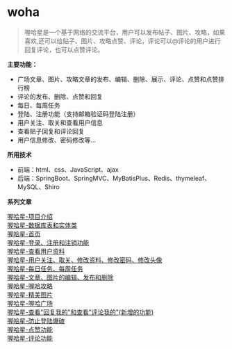 # woha

> 喔哈星是一个基于网络的交流平台，用户可以发布帖子、图片、攻略，如果喜欢,还可以给贴子、图片、攻略点赞、评论，评论可以@评论的用户进行回复评论，也可以点赞评论。

**主要功能：**

- 广场文章、图片、攻略文章的发布、编辑、删除、展示、评论、点赞和点赞排行榜
- 评论的发布、删除、点赞和回复
- 每日、每周任务
- 登陆、注册功能（支持邮箱验证码登陆注册）
- 用户关注、取关和查看用户信息
- 查看贴子回复和评论回复
- 用户信息修改、密码修改等...

**所用技术**

- 前端：html、css、JavaScript、ajax
- 后端：SpringBoot、SpringMVC、MyBatisPlus、Redis、thymeleaf、MySQL、Shiro

**系列文章** 

<a href="http://itstarqeem.space/blogs/57" target="_blank">喔哈星-项目介绍</a><br>
<a href="http://itstarqeem.space/blogs/58" target="_blank">喔哈星-数据库表和实体类</a><br>
<a href="http://itstarqeem.space/blogs/59" target="_blank">喔哈星-首页</a><br>
<a href="http://itstarqeem.space/blogs/64" target="_blank">喔哈星-登录、注册和注销功能</a><br>
<a href="http://itstarqeem.space/blogs/63" target="_blank">喔哈星-查看用户资料</a><br>
<a href="http://itstarqeem.space/blogs/63" target="_blank">喔哈星-用户关注、取关、修改资料、修改密码、修改头像</a><br>
<a href="http://itstarqeem.space/blogs/66" target="_blank">喔哈星-每日任务、每周任务</a><br>
<a href="http://itstarqeem.space/blogs/69" target="_blank">喔哈星-文章、图片的编辑、发布和删除</a><br>
<a href="http://itstarqeem.space/blogs/62" target="_blank">喔哈星-喔哈攻略</a><br>
<a href="http://itstarqeem.space/blogs/61" target="_blank">喔哈星-精美图片</a><br>
<a href="http://itstarqeem.space/blogs/60" target="_blank">喔哈星-喔哈广场</a><br>
<a href="http://itstarqeem.space/blogs/70" target="_blank">喔哈星-查看"回复我的"和查看"评论我的"(新增的功能)</a><br>
<a href="http://itstarqeem.space/blogs/73" target="_blank">喔哈星-防止登陆爆破</a><br>
<a href="http://itstarqeem.space/blogs/67" target="_blank">喔哈星-点赞功能</a><br>
<a href="http://itstarqeem.space/blogs/68" target="_blank">喔哈星-评论功能</a>
